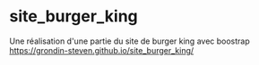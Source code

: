 # site_burger_king
Une réalisation d'une partie du site de burger king avec boostrap
https://grondin-steven.github.io/site_burger_king/
